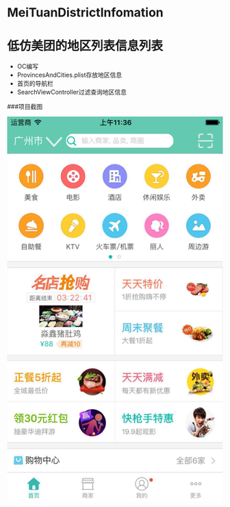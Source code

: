 # MeiTuanDistrictInfomation
# 低仿美团的地区列表信息列表

- OC编写
- ProvincesAndCities.plist存放地区信息
- 首页的导航栏
- SearchViewController过滤查询地区信息

###项目截图

![截图](https://github.com/Cellphoness/MeiTuanDistrictInfomation/raw/master/MeiTuanDistrictInfomation/screenshot.png)
